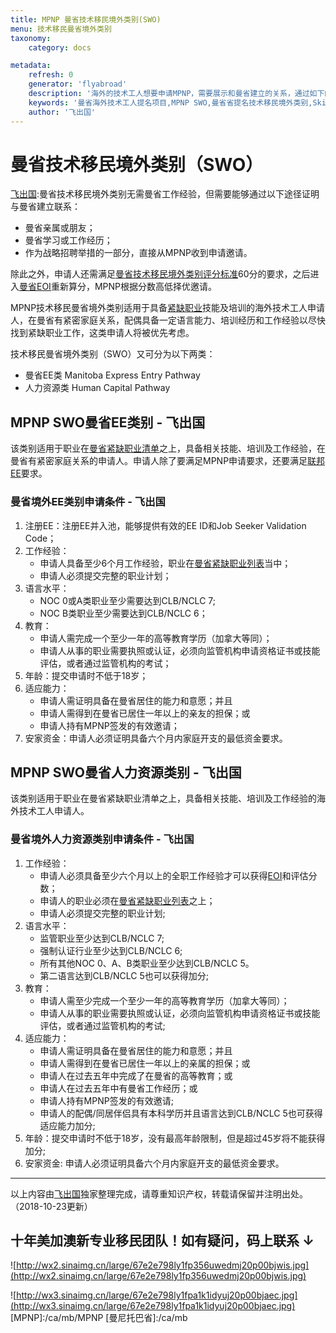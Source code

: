 ```yaml
---
title: MPNP 曼省技术移民境外类别(SWO)
menu: 技术移民曼省境外类别
taxonomy:
    category: docs

metadata:
    refresh: 0
    generator: 'flyabroad'
    description: '海外的技术工人想要申请MPNP，需要展示和曼省建立的关系，通过如下的方式：家庭成员或朋友支持，在曼省有教育或工作经验，作为战略招聘计划的一部分，通过邀请直接申请MPNP。如果没有与曼省的关系，是不会被提名的。'
    keywords: '曼省海外技术工人提名项目,MPNP SWO,曼省省提名技术移民境外类别,Skilled Worker Overseas Stream'
    author: '飞出国'
---
```

# 曼省技术移民境外类别（SWO）

[飞出国](/home):曼省技术移民境外类别无需曼省工作经验，但需要能够通过以下途径证明与曼省建立联系：

* 曼省亲属或朋友；
* 曼省学习或工作经历；
* 作为战略招聘举措的一部分，直接从MPNP收到申请邀请。

除此之外，申请人还需满足[曼省技术移民境外类别评分标准](/ca/mb/mpnp-swo/swo-point)60分的要求，之后进入[曼省EOI](/ca/mb/mpnp-eoi)重新算分，MPNP根据分数高低择优邀请。

MPNP技术移民曼省境外类别适用于具备[紧缺职业](/ca/mb/mb-in-demand)技能及培训的海外技术工人申请人，在曼省有紧密家庭关系，配偶具备一定语言能力、培训经历和工作经验以尽快找到紧缺职业工作，这类申请人将被优先考虑。

技术移民曼省境外类别（SWO）又可分为以下两类：

* 曼省EE类 Manitoba Express Entry Pathway
* 人力资源类 Human Capital Pathway

## MPNP SWO曼省EE类别 - 飞出国

该类别适用于职业在[曼省紧缺职业清单](/ca/mb/mb-in-demand)之上，具备相关技能、培训及工作经验，在曼省有紧密家庭关系的申请人。申请人除了要满足MPNP申请要求，还要满足[联邦EE](/ca/ee)要求。

### 曼省境外EE类别申请条件 - 飞出国

1. 注册EE：注册EE并入池，能够提供有效的EE ID和Job Seeker Validation Code；
2. 工作经验：
    * 申请人具备至少6个月工作经验，职业在[曼省紧缺职业列表](/ca/mb/mb-in-demand)当中；
    * 申请人必须提交完整的职业计划；
3. 语言水平：
    * NOC 0或A类职业至少需要达到CLB/NCLC 7;
    * NOC B类职业至少需要达到CLB/NCLC 6；
4. 教育：
    * 申请人需完成一个至少一年的高等教育学历（加拿大等同）；
    * 申请人从事的职业需要执照或认证，必须向监管机构申请资格证书或技能评估，或者通过监管机构的考试；
5. 年龄：提交申请时不低于18岁；
6. 适应能力：
    * 申请人需证明具备在曼省居住的能力和意愿；并且
    * 申请人需得到在曼省已居住一年以上的亲友的担保；或
    * 申请人持有MPNP签发的有效邀请；
7. 安家资金：申请人必须证明具备六个月内家庭开支的最低资金要求。

## MPNP SWO曼省人力资源类别 - 飞出国

该类别适用于职业在曼省紧缺职业清单之上，具备相关技能、培训及工作经验的海外技术工人申请人。

### 曼省境外人力资源类别申请条件 - 飞出国

1. 工作经验：
    * 申请人必须具备至少六个月以上的全职工作经验才可以获得[EOI](/ca/mb/mpnp-eoi)和评估分数；
    * 申请人的职业必须在[曼省紧缺职业列表](/ca/mb/mb-in-demand)之上；
    * 申请人必须提交完整的职业计划;
2. 语言水平：
    * 监管职业至少达到CLB/NCLC 7;
    * 强制认证行业至少达到CLB/NCLC 6;
    * 所有其他NOC 0、A、B类职业至少达到CLB/NCLC 5。
    * 第二语言达到CLB/NCLC 5也可以获得加分;
3. 教育：
    * 申请人需至少完成一个至少一年的高等教育学历（加拿大等同）；
    * 申请人从事的职业需要执照或认证，必须向监管机构申请资格证书或技能评估，或者通过监管机构的考试;
4. 适应能力：
    * 申请人需证明具备在曼省居住的能力和意愿；并且
    * 申请人需得到在曼省已居住一年以上的亲属的担保；或
    * 申请人在过去五年中完成了在曼省的高等教育；或
    * 申请人在过去五年中有曼省工作经历；或
    * 申请人持有MPNP签发的有效邀请;
    * 申请人的配偶/同居伴侣具有本科学历并且语言达到CLB/NCLC 5也可获得适应能力加分;
5. 年龄：提交申请时不低于18岁，没有最高年龄限制，但是超过45岁将不能获得加分;
6. 安家资金: 申请人必须证明具备六个月内家庭开支的最低资金要求。

----

以上内容由[飞出国](http://js.flyabroad.com.hk/)独家整理完成，请尊重知识产权，转载请保留并注明出处。（2018-10-23更新）

## 十年美加澳新专业移民团队！如有疑问，码上联系 ↓ ##

![http://wx2.sinaimg.cn/large/67e2e798ly1fp356uwedmj20p00bjwis.jpg](http://wx2.sinaimg.cn/large/67e2e798ly1fp356uwedmj20p00bjwis.jpg)

![http://wx3.sinaimg.cn/large/67e2e798ly1fpa1k1idyuj20p00bjaec.jpg](http://wx3.sinaimg.cn/large/67e2e798ly1fpa1k1idyuj20p00bjaec.jpg)
[MPNP]:/ca/mb/MPNP
[曼尼托巴省]:/ca/mb